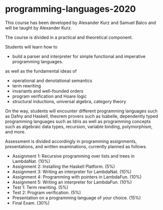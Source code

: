 # programming-languages-2020

This course has been developed by Alexander Kurz and Samuel Balco and will be taught by Alexander Kurz.

The course is divided in a practical and theoretical component. 

Students will learn how to

- build a parser and interpreter for simple functional and imperative programming languages. 

as well as the fundamental ideas of

- operational and denotational semantics    
- term rewriting   
- invariants and well-founded orders     
- program verification and Hoare logic    
- structural inductions, universal algebra, category theory    

On the way, students will encounter different programming languages such as Dafny and Haskell, theorem provers such as Isabelle, dependently typed programming languages such as Idris as well as programming concepts such as algebraic data types, recursion, variable binding, polymorphism, and more.

Assessment is divided accordingly in programming assignments, presentations, and written examinations, currently planned as follows.

- Assignment 1: Recursive programming over lists and trees in LambdaNat. (10%)   
- Assignment 2: Installing the Haskell Platform. (5%)   
- Assignment 3: Writing an interpreter for LambdaNat. (10%)    
- Assignment 4: Programming with pointers in LambdaFun. (10%)   
- Assignment 5: Writing an interpreter for LambdaFun. (10%)   
- Test 1: Term rewriting. (5%)   
- Test 2: Program verification. (5%)   
- Presentation on a programming language of your choice. (15%)   
- Final Exam. (30%)   
